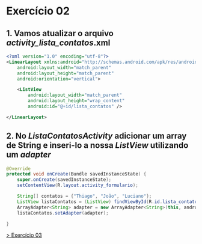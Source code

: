 # Exercício 02

## 1. Vamos atualizar o arquivo _activity\_lista\_contatos_.xml
```xml
<?xml version="1.0" encoding="utf-8"?>
<LinearLayout xmlns:android="http://schemas.android.com/apk/res/android"
    android:layout_width="match_parent"
    android:layout_height="match_parent"
    android:orientation="vertical">

    <ListView
        android:layout_width="match_parent"
        android:layout_height="wrap_content"
        android:id="@+id/lista_contatos" />

</LinearLayout>
```

## 2. No _ListaContatosActivity_ adicionar um array de String e inseri-lo a nossa _ListView_ utilizando um _adapter_
```java
@Override
protected void onCreate(Bundle savedInstanceState) {
    super.onCreate(savedInstanceState);
    setContentView(R.layout.activity_formulario);

    String[] contatos = {"Thiago", "João", "Luciano"};
    ListView listaContatos = (ListView) findViewById(R.id.lista_contatos);
    ArrayAdapter<String> adapter = new ArrayAdapter<String>(this, android.R.layout.simple_list_item_1, contatos);
    listaContatos.setAdapter(adapter);

}
```

[> Exercício 03](https://github.com/medeirosthiiago/seicom-android/tree/master/exercicios/exer-03)
